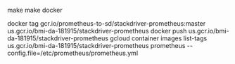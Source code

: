 make
make docker

docker tag gcr.io/prometheus-to-sd/stackdriver-prometheus:master  us.gcr.io/bmi-da-181915/stackdriver-prometheus
docker push us.gcr.io/bmi-da-181915/stackdriver-prometheus
gcloud container images list-tags us.gcr.io/bmi-da-181915/stackdriver-prometheus
prometheus --config.file=/etc/prometheus/prometheus.yml
